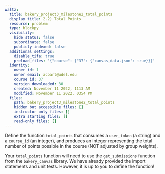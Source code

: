```yaml
---
waltz:
  title: bakery_project3_milestone2_total_points
  display title: 2.2) Total Points
  resource: problem
  type: blockpy
  visibility:
    hide status: false
    subordinate: false
    publicly indexed: false
  additional settings:
    disable_tifa: true
    preload_files: '{"course": {"37": {"canvas_data.json": true}}}'
  identity:
    owner id: 1
    owner email: acbart@udel.edu
    course id: 37
    version downloaded: 30
    created: November 11 2022, 1113 AM
    modified: November 11 2022, 0354 PM
  files:
    path: bakery_project3_milestone2_total_points
    hidden but accessible files: []
    instructor only files: []
    extra starting files: []
    read-only files: []
---
```

Define the function `total_points` that consumes a `user_token` (a string) and a `course_id` (an integer), and produces an integer representing the total number of points possible in the course (NOT adjusted by group weights).

Your `total_points` function will need to use the `get_submissions` function from the `bakery_canvas` library. We have already provided the import statements and unit tests. However, it is up to you to define the function!

